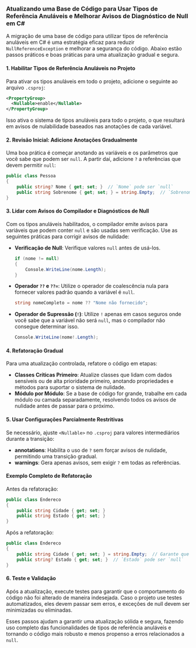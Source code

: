 ### Atualizando uma Base de Código para Usar Tipos de Referência Anuláveis e Melhorar Avisos de Diagnóstico de Null em C#

A migração de uma base de código para utilizar tipos de referência anuláveis em C# é uma estratégia eficaz para reduzir `NullReferenceException` e melhorar a segurança do código. Abaixo estão passos práticos e boas práticas para uma atualização gradual e segura.

#### 1. Habilitar Tipos de Referência Anuláveis no Projeto

Para ativar os tipos anuláveis em todo o projeto, adicione o seguinte ao arquivo `.csproj`:
```xml
<PropertyGroup>
  <Nullable>enable</Nullable>
</PropertyGroup>
```

Isso ativa o sistema de tipos anuláveis para todo o projeto, o que resultará em avisos de nulabilidade baseados nas anotações de cada variável.

#### 2. Revisão Inicial: Adicione Anotações Gradualmente

Uma boa prática é começar anotando as variáveis e os parâmetros que você sabe que podem ser `null`. A partir daí, adicione `?` a referências que devem permitir `null`:
```csharp
public class Pessoa
{
    public string? Nome { get; set; }  // `Nome` pode ser `null`
    public string Sobrenome { get; set; } = string.Empty;  // `Sobrenome` não é nulo
}
```

#### 3. Lidar com Avisos do Compilador e Diagnósticos de Null

Com os tipos anuláveis habilitados, o compilador emite avisos para variáveis que podem conter `null` e são usadas sem verificação. Use as seguintes práticas para corrigir avisos de nulidade:

- **Verificação de Null**: Verifique valores `null` antes de usá-los.
  ```csharp
  if (nome != null)
  {
      Console.WriteLine(nome.Length);
  }
  ```
  
- **Operador `??` e `??=`**: Utilize o operador de coalescência nula para fornecer valores padrão quando a variável é `null`.
  ```csharp
  string nomeCompleto = nome ?? "Nome não fornecido";
  ```

- **Operador de Supressão (`!`)**: Utilize `!` apenas em casos seguros onde você sabe que a variável não será `null`, mas o compilador não consegue determinar isso.
  ```csharp
  Console.WriteLine(nome!.Length);
  ```

#### 4. Refatoração Gradual

Para uma atualização controlada, refatore o código em etapas:
- **Classes Críticas Primeiro**: Atualize classes que lidam com dados sensíveis ou de alta prioridade primeiro, anotando propriedades e métodos para suportar o sistema de nulidade.
- **Módulo por Módulo**: Se a base de código for grande, trabalhe em cada módulo ou camada separadamente, resolvendo todos os avisos de nulidade antes de passar para o próximo.

#### 5. Usar Configurações Parcialmente Restritivas

Se necessário, ajuste `<Nullable>` no `.csproj` para valores intermediários durante a transição:
- **annotations**: Habilita o uso de `?` sem forçar avisos de nulidade, permitindo uma transição gradual.
- **warnings**: Gera apenas avisos, sem exigir `?` em todas as referências.

#### Exemplo Completo de Refatoração

Antes da refatoração:
```csharp
public class Endereco
{
    public string Cidade { get; set; }
    public string Estado { get; set; }
}
```

Após a refatoração:
```csharp
public class Endereco
{
    public string Cidade { get; set; } = string.Empty;  // Garante que `Cidade` não será nulo
    public string? Estado { get; set; }  // `Estado` pode ser `null`
}
```

#### 6. Teste e Validação

Após a atualização, execute testes para garantir que o comportamento do código não foi alterado de maneira indesejada. Caso o projeto use testes automatizados, eles devem passar sem erros, e exceções de null devem ser minimizadas ou eliminadas.

Esses passos ajudam a garantir uma atualização sólida e segura, fazendo uso completo das funcionalidades de tipos de referência anuláveis e tornando o código mais robusto e menos propenso a erros relacionados a `null`.